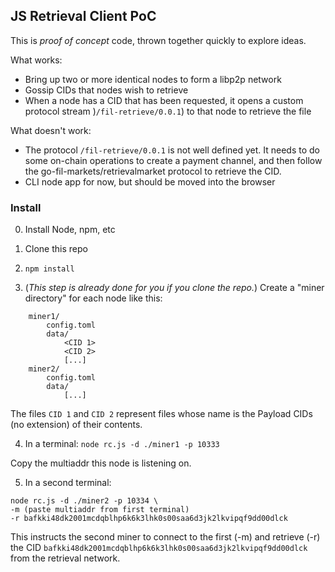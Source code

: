 ## JS Retrieval Client PoC

This is _proof of concept_ code, thrown together quickly to explore ideas.

What works:
* Bring up two or more identical nodes to form a libp2p network
* Gossip CIDs that nodes wish to retrieve
* When a node has a CID that has been requested, it opens a custom protocol stream )`/fil-retrieve/0.0.1`) to that node to retrieve the file

What doesn't work:
* The protocol `/fil-retrieve/0.0.1` is not well defined yet.  It needs to do some on-chain operations to create a payment channel, and then follow the go-fil-markets/retrievalmarket protocol to retrieve the CID.
* CLI node app for now, but should be moved into the browser

### Install

0. Install Node, npm, etc

1. Clone this repo

2. `npm install`

3. (_This step is already done for you if you clone the repo._) Create a "miner directory" for each node like this:
```
    miner1/
        config.toml
        data/
            <CID 1>
            <CID 2>
            [...]
    miner2/
        config.toml
        data/
            [...]
```

The files `CID 1` and `CID 2` represent files whose name is the Payload CIDs (no extension) of their contents.

4.  In a terminal:  `node rc.js -d ./miner1 -p 10333`

Copy the multiaddr this node is listening on.

5.  In a second terminal:

```
node rc.js -d ./miner2 -p 10334 \
-m (paste multiaddr from first terminal)
-r bafkki48dk2001mcdqblhp6k6k3lhk0s00saa6d3jk2lkvipqf9dd00dlck
```

This instructs the second miner to connect to the first (-m) and retrieve (-r) the CID `bafkki48dk2001mcdqblhp6k6k3lhk0s00saa6d3jk2lkvipqf9dd00dlck` from the retrieval network.


